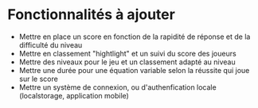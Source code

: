 # Fonctionnalités à ajouter

- Mettre en place un score en fonction de la rapidité de réponse et de la difficulté du niveau
- Mettre en classement "hightlight" et un suivi du score des joueurs
- Mettre des niveaux pour le jeu et un classement adapté au niveau
- Mettre une durée pour une équation variable selon la réussite qui joue sur le score
- Mettre un système de connexion, ou d'authenfication locale (localstorage, application mobile)